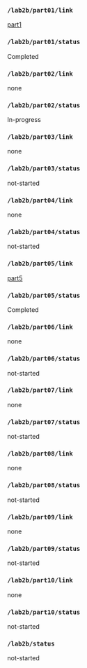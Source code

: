 ### `/lab2b/part01/link`
[part1](https://github.com/ChiYuan9/ESE5190-Lab2B/tree/main/lab/part1)
### `/lab2b/part01/status`
Completed
### `/lab2b/part02/link`
none
### `/lab2b/part02/status`
In-progress
### `/lab2b/part03/link`
none
### `/lab2b/part03/status`
not-started
### `/lab2b/part04/link`
none
### `/lab2b/part04/status`
not-started
### `/lab2b/part05/link`
[part5](https://github.com/ChiYuan9/ESE5190-Lab2B/tree/main/lab/part5)
### `/lab2b/part05/status`
Completed
### `/lab2b/part06/link`
none
### `/lab2b/part06/status`
not-started
### `/lab2b/part07/link`
none
### `/lab2b/part07/status`
not-started
### `/lab2b/part08/link`
none
### `/lab2b/part08/status`
not-started
### `/lab2b/part09/link`
none
### `/lab2b/part09/status`
not-started
### `/lab2b/part10/link`
none
### `/lab2b/part10/status`
not-started
### `/lab2b/status`
not-started
